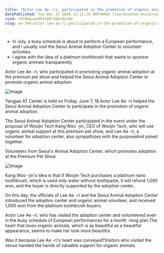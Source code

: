 ```yaml
---
title: "Actor Lee Ae -ri, participated in the promotion of organic animal adoption at a premium pet show"
datePublished: Tue Dec 22 2020 22:11:28 GMT+0000 (Coordinated Universal Time)
cuid: cm74mqcwu001e08lddpv82v6k
slug: en-744-actor-lee-ae-ri-participated-in-the-promotion-of-organic-animal-adoption-at-a-premium-pet-show

---
```



- In July, a busy schedule is about to perform a European performance, and I usually visit the Seoul Animal Adoption Center to volunteer activities.
- I agree with the idea of ​​a platinum toothbrush that wants to sponsor organic animals transparently

Actor Lee Ae -ri, who participated in promoting organic animal adoption at the premium pet show and helped the Seoul Animal Adoption Center to promote organic animal adoption

![Image](https://cdn.hashnode.com/res/hashnode/image/upload/v1739529128861/03e38147-d66e-415d-af8b-684de25d3d55.jpeg)

Yangjae AT Center is held on Friday, June 7, 18.Actor Lee Ae -ri helped the Seoul Animal Adoption Center to participate in the promotion of organic animal adoption.

The Seoul Animal Adoption Center participated in the event under the proposal of Woojin Tech Kang Woo -jin, CEO of Woojin Tech, who will use organic animal support at this premium pet show, and Lee Ae -ri, a volunteer for adoption center, also sympathizes with the purposeAnd joined together.

Volunteers from Seoul's Animal Adoption Center, which promotes adoption at the Premium Pet Show

![Image](https://cdn.hashnode.com/res/hashnode/image/upload/v1739529130946/605b98b8-a767-4936-bc15-6f9116ff8a23.jpeg)

Kang Woo -jin's idea is that if Woojin Tech purchases a platinum nano toothbrush, which is used only water without toothpaste, it will refund 1,000 won, and the buyer is directly supported by the adoption center..

On this day, the officials of Lee Ae -ri and the Seoul Animal Adoption Center introduced the adoption center and organic animal volunteer, and received 1,000 won from the platinum toothbrush buyers.

Actor Lee Ae -ri, who has visited the adoption center and volunteered even in the busy schedule of European performances for a month -long plan.The heart that loves organic animals, which is as beautiful as a beautiful appearance, seems to make her look more beautiful.

Was it because Lee Ae -ri's heart was conveyed?Visitors who visited the venue handed the hands of valuable support for organic animals.